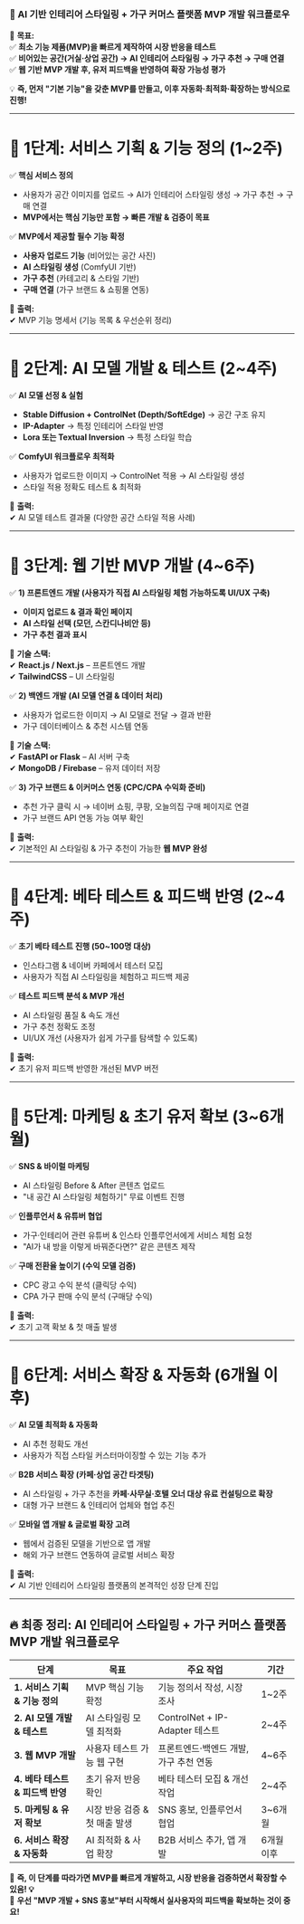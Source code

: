 ### **🚀 AI 기반 인테리어 스타일링 + 가구 커머스 플랫폼 MVP 개발 워크플로우**  
📌 **목표:**  
✅ **최소 기능 제품(MVP)을 빠르게 제작하여 시장 반응을 테스트**  
✅ **비어있는 공간(거실·상업 공간) → AI 인테리어 스타일링 → 가구 추천 → 구매 연결**  
✅ **웹 기반 MVP 개발 후, 유저 피드백을 반영하여 확장 가능성 평가**  

💡 **즉, 먼저 "기본 기능"을 갖춘 MVP를 만들고, 이후 자동화·최적화·확장하는 방식으로 진행!**  

---

# **📌 1단계: 서비스 기획 & 기능 정의 (1~2주)**
✅ **핵심 서비스 정의**  
- 사용자가 공간 이미지를 업로드 → AI가 인테리어 스타일링 생성 → 가구 추천 → 구매 연결  
- **MVP에서는 핵심 기능만 포함 → 빠른 개발 & 검증이 목표**  

✅ **MVP에서 제공할 필수 기능 확정**  
- **사용자 업로드 기능** (비어있는 공간 사진)  
- **AI 스타일링 생성** (ComfyUI 기반)  
- **가구 추천** (카테고리 & 스타일 기반)  
- **구매 연결** (가구 브랜드 & 쇼핑몰 연동)  

📌 **출력:**  
✔ MVP 기능 명세서 (기능 목록 & 우선순위 정리)  

---

# **📌 2단계: AI 모델 개발 & 테스트 (2~4주)**
✅ **AI 모델 선정 & 실험**  
- **Stable Diffusion + ControlNet (Depth/SoftEdge)** → 공간 구조 유지  
- **IP-Adapter** → 특정 인테리어 스타일 반영  
- **Lora 또는 Textual Inversion** → 특정 스타일 학습  

✅ **ComfyUI 워크플로우 최적화**  
- 사용자가 업로드한 이미지 → ControlNet 적용 → AI 스타일링 생성  
- 스타일 적용 정확도 테스트 & 최적화  

📌 **출력:**  
✔ AI 모델 테스트 결과물 (다양한 공간 스타일 적용 사례)  

---

# **📌 3단계: 웹 기반 MVP 개발 (4~6주)**
✅ **1) 프론트엔드 개발 (사용자가 직접 AI 스타일링 체험 가능하도록 UI/UX 구축)**  
- **이미지 업로드 & 결과 확인 페이지**  
- **AI 스타일 선택 (모던, 스칸디나비안 등)**  
- **가구 추천 결과 표시**  

📌 **기술 스택:**  
✔ **React.js / Next.js** – 프론트엔드 개발  
✔ **TailwindCSS** – UI 스타일링  

✅ **2) 백엔드 개발 (AI 모델 연결 & 데이터 처리)**  
- 사용자가 업로드한 이미지 → AI 모델로 전달 → 결과 반환  
- 가구 데이터베이스 & 추천 시스템 연동  

📌 **기술 스택:**  
✔ **FastAPI or Flask** – AI 서버 구축  
✔ **MongoDB / Firebase** – 유저 데이터 저장  

✅ **3) 가구 브랜드 & 이커머스 연동 (CPC/CPA 수익화 준비)**  
- 추천 가구 클릭 시 → 네이버 쇼핑, 쿠팡, 오늘의집 구매 페이지로 연결  
- 가구 브랜드 API 연동 가능 여부 확인  

📌 **출력:**  
✔ 기본적인 AI 스타일링 & 가구 추천이 가능한 **웹 MVP 완성**  

---

# **📌 4단계: 베타 테스트 & 피드백 반영 (2~4주)**
✅ **초기 베타 테스트 진행 (50~100명 대상)**  
- 인스타그램 & 네이버 카페에서 테스터 모집  
- 사용자가 직접 AI 스타일링을 체험하고 피드백 제공  

✅ **테스트 피드백 분석 & MVP 개선**  
- AI 스타일링 품질 & 속도 개선  
- 가구 추천 정확도 조정  
- UI/UX 개선 (사용자가 쉽게 가구를 탐색할 수 있도록)  

📌 **출력:**  
✔ 초기 유저 피드백 반영한 개선된 MVP 버전  

---

# **📌 5단계: 마케팅 & 초기 유저 확보 (3~6개월)**
✅ **SNS & 바이럴 마케팅**  
- AI 스타일링 Before & After 콘텐츠 업로드  
- "내 공간 AI 스타일링 체험하기" 무료 이벤트 진행  

✅ **인플루언서 & 유튜버 협업**  
- 가구·인테리어 관련 유튜버 & 인스타 인플루언서에게 서비스 체험 요청  
- "AI가 내 방을 이렇게 바꿔준다면?" 같은 콘텐츠 제작  

✅ **구매 전환율 높이기 (수익 모델 검증)**  
- CPC 광고 수익 분석 (클릭당 수익)  
- CPA 가구 판매 수익 분석 (구매당 수익)  

📌 **출력:**  
✔ 초기 고객 확보 & 첫 매출 발생  

---

# **📌 6단계: 서비스 확장 & 자동화 (6개월 이후)**
✅ **AI 모델 최적화 & 자동화**  
- AI 추천 정확도 개선  
- 사용자가 직접 스타일 커스터마이징할 수 있는 기능 추가  

✅ **B2B 서비스 확장 (카페·상업 공간 타겟팅)**  
- AI 스타일링 + 가구 추천을 **카페·사무실·호텔 오너 대상 유료 컨설팅으로 확장**  
- 대형 가구 브랜드 & 인테리어 업체와 협업 추진  

✅ **모바일 앱 개발 & 글로벌 확장 고려**  
- 웹에서 검증된 모델을 기반으로 앱 개발  
- 해외 가구 브랜드 연동하여 글로벌 서비스 확장  

📌 **출력:**  
✔ AI 기반 인테리어 스타일링 플랫폼의 본격적인 성장 단계 진입  

---

## **🔥 최종 정리: AI 인테리어 스타일링 + 가구 커머스 플랫폼 MVP 개발 워크플로우**
| 단계 | 목표 | 주요 작업 | 기간 |
|------|------|------|------|
| **1. 서비스 기획 & 기능 정의** | MVP 핵심 기능 확정 | 기능 정의서 작성, 시장 조사 | 1~2주 |
| **2. AI 모델 개발 & 테스트** | AI 스타일링 모델 최적화 | ControlNet + IP-Adapter 테스트 | 2~4주 |
| **3. 웹 MVP 개발** | 사용자 테스트 가능 웹 구현 | 프론트엔드·백엔드 개발, 가구 추천 연동 | 4~6주 |
| **4. 베타 테스트 & 피드백 반영** | 초기 유저 반응 확인 | 베타 테스터 모집 & 개선 작업 | 2~4주 |
| **5. 마케팅 & 유저 확보** | 시장 반응 검증 & 첫 매출 발생 | SNS 홍보, 인플루언서 협업 | 3~6개월 |
| **6. 서비스 확장 & 자동화** | AI 최적화 & 사업 확장 | B2B 서비스 추가, 앱 개발 | 6개월 이후 |

🚀 **즉, 이 단계를 따라가면 MVP를 빠르게 개발하고, 시장 반응을 검증하면서 확장할 수 있음! 💡**  
🚀 **우선 "MVP 개발 + SNS 홍보"부터 시작해서 실사용자의 피드백을 확보하는 것이 중요!**
